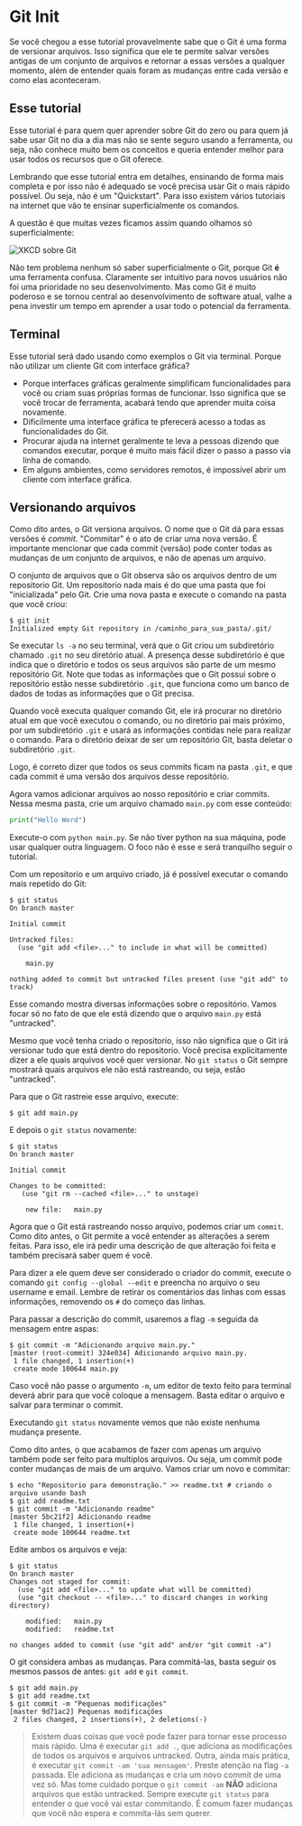 # Git Init

Se você chegou a esse tutorial provavelmente sabe que o Git é uma forma de versionar arquivos. Isso significa que ele te permite salvar versões antigas de um conjunto de arquivos e retornar a essas versões a qualquer momento, além de entender quais foram as mudanças entre cada versão e como elas aconteceram.

## Esse tutorial

Esse tutorial é para quem quer aprender sobre Git do zero ou para quem já sabe usar Git no dia a dia mas não se sente seguro usando a ferramenta, ou seja, não conhece muito bem os conceitos e queria entender melhor para usar todos os recursos que o Git oferece.

Lembrando que esse tutorial entra em detalhes, ensinando de forma mais completa e por isso não é adequado se você precisa usar Git o mais rápido possível. Ou seja, não é um "Quickstart". Para isso existem vários tutoriais na internet que vão te ensinar superficialmente os comandos.

A questão é que muitas vezes ficamos assim quando olhamos só superficialmente:

![XKCD sobre Git](https://imgs.xkcd.com/comics/git.png)

Não tem problema nenhum só saber superficialmente o Git, porque Git **é** uma ferramenta confusa. Claramente ser intuitivo para novos usuários não foi uma prioridade no seu desenvolvimento. Mas como Git é muito poderoso e se tornou central ao desenvolvimento de software atual, valhe a pena investir um tempo em aprender a usar todo o potencial da ferramenta.

## Terminal

Esse tutorial será dado usando como exemplos o Git via terminal. Porque não utilizar um cliente Git com interface gráfica?

* Porque interfaces gráficas geralmente simplificam funcionalidades para você ou criam suas próprias formas de funcionar. Isso significa que se você trocar de ferramenta, acabará tendo que aprender muita coisa novamente.
* Dificilmente uma interface gráfica te pferecerá acesso a todas as funcionalidades do Git.
* Procurar ajuda na internet geralmente te leva a pessoas dizendo que comandos executar, porque é muito mais fácil dizer o passo a passo via linha de comando.
* Em alguns ambientes, como servidores remotos, é impossível abrir um cliente com interface gráfica.

## Versionando arquivos

Como dito antes, o Git versiona arquivos. O nome que o Git dá para essas versões é *commit*. "Commitar" é o ato de criar uma nova versão. É importante mencionar que cada commit (versão) pode conter todas as mudanças de um conjunto de arquivos, e não de apenas um arquivo.

O conjunto de arquivos que o Git observa são os arquivos dentro de um repositorio Git. Um repositorio nada mais é do que uma pasta que foi "inicializada" pelo Git. Crie uma nova pasta e execute o comando na pasta que você criou:

```console
$ git init
Initialized empty Git repository in /caminho_para_sua_pasta/.git/
```
Se executar ``ls -a`` no seu terminal, verá que o Git criou um subdiretório chamado ``.git`` no seu diretório atual. A presença desse subdiretório é que indica que o diretório e todos os seus arquivos são parte de um mesmo repositório Git. Note que todas as informações que o Git possui sobre o repositório estão nesse subdiretório ``.git``, que funciona como um banco de dados de todas as informações que o Git precisa. 

Quando você executa qualquer comando Git, ele irá procurar no diretório atual em que você executou o comando, ou no diretório pai mais próximo, por um subdiretório ``.git`` e usará as informações contidas nele para realizar o comando. Para o diretório deixar de ser um repositório Git, basta deletar o subdiretório ``.git``.

Logo, é correto dizer que todos os seus commits ficam na pasta ``.git``, e que cada commit é uma versão dos arquivos desse repositório.

Agora vamos adicionar arquivos ao nosso repositório e criar commits. Nessa mesma pasta, crie um arquivo chamado ``main.py`` com esse conteúdo:

```python
print("Hello Word")
```
Execute-o com ``python main.py``. Se não tiver python na sua máquina, pode usar qualquer outra linguagem. O foco não é esse e será tranquilho seguir o tutorial.

Com um repositorio e um arquivo criado, já é possível executar o comando mais repetido do Git:

```console
$ git status
On branch master

Initial commit
 
Untracked files:
  (use "git add <file>..." to include in what will be committed)
 
 	main.py
 
nothing added to commit but untracked files present (use "git add" to track)
```
Esse comando mostra diversas informações sobre o repositório. Vamos focar só no fato de que ele está dizendo que o arquivo ``main.py`` está "untracked".

Mesmo que você tenha criado o repositorio, isso não significa que o Git irá versionar tudo que está dentro do repositorio. Você precisa explicitamente dizer a ele quais arquivos você quer versionar. No ``git status`` o Git sempre mostrará quais arquivos ele não está rastreando, ou seja, estão "untracked".

Para que o Git rastreie esse arquivo, execute:

```console
$ git add main.py
```
E depois o ``git status`` novamente:

```console
$ git status
On branch master
 
Initial commit
 
Changes to be committed:
   (use "git rm --cached <file>..." to unstage)
 
 	new file:   main.py
```
Agora que o Git está rastreando nosso arquivo, podemos criar um ``commit``. Como dito antes, o Git permite a você entender as alterações a serem feitas. Para isso, ele irá pedir uma descrição de que alteração foi feita e também precisará saber quem é você. 

Para dizer a ele quem deve ser considerado o criador do commit, execute o comando ``git config --global --edit`` e preencha no arquivo o seu username e email. Lembre de retirar os comentários das linhas com essas informações, removendo os ``#`` do começo das linhas.

Para passar a descrição do commit, usaremos a flag ``-m`` seguida da mensagem entre aspas:

```console
$ git commit -m "Adicionando arquivo main.py."
[master (root-commit) 324e034] Adicionando arquivo main.py.
 1 file changed, 1 insertion(+)
 create mode 100644 main.py
```
Caso você não passe o argumento ``-m``, um editor de texto feito para terminal deverá abrir para que você coloque a mensagem. Basta editar o arquivo e salvar para terminar o commit.

Executando ``git status`` novamente vemos que não existe nenhuma mudança presente.

Como dito antes, o que acabamos de fazer com apenas um arquivo também pode ser feito para multiplos arquivos. Ou seja, um commit pode conter mudanças de mais de um arquivo. Vamos criar um novo e commitar:

```console
$ echo "Repositorio para demonstração." >> readme.txt # criando o arquivo usando bash
$ git add readme.txt
$ git commit -m "Adicionando readme"
[master 5bc21f2] Adicionando readme
 1 file changed, 1 insertion(+)
 create mode 100644 readme.txt
```
Edite ambos os arquivos e veja:

```console
$ git status
On branch master
Changes not staged for commit:
  (use "git add <file>..." to update what will be committed)
  (use "git checkout -- <file>..." to discard changes in working directory)

	modified:   main.py
	modified:   readme.txt

no changes added to commit (use "git add" and/or "git commit -a")
```
O git considera ambas as mudanças. Para commitá-las, basta seguir os mesmos passos de antes: ``git add`` e ``git commit``.

```console
$ git add main.py
$ git add readme.txt 
$ git commit -m "Pequenas modificações"
[master 9d71ac2] Pequenas modificações
 2 files changed, 2 insertions(+), 2 deletions(-)
```
> Existem duas coisas que você pode fazer para tornar esse processo mais rápido. Uma é executar ``git add .``, que adiciona as modificações de todos os arquivos e arquivos untracked. 
> Outra, ainda mais prática, é executar ``git commit -am 'sua mensagem'``. Preste atenção na flag ``-a`` passada. Ele adiciona as mudanças e cria um novo commit de uma vez só. Mas tome cuidado porque o ``git commit -am`` **NÃO** adiciona arquivos que estão untracked.
> Sempre execute ``git status`` para entender o que você vai estar commitando. É comum fazer mudanças que você não espera e commita-lás sem querer.




